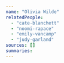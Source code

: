```yaml
---
name: "Olivia Wilde"
relatedPeople:
  - "cate-blanchett"
  - "noomi-rapace"
  - "emily-vancamp"
  - "judy-garland"
sources: []
summaries:
---
```


